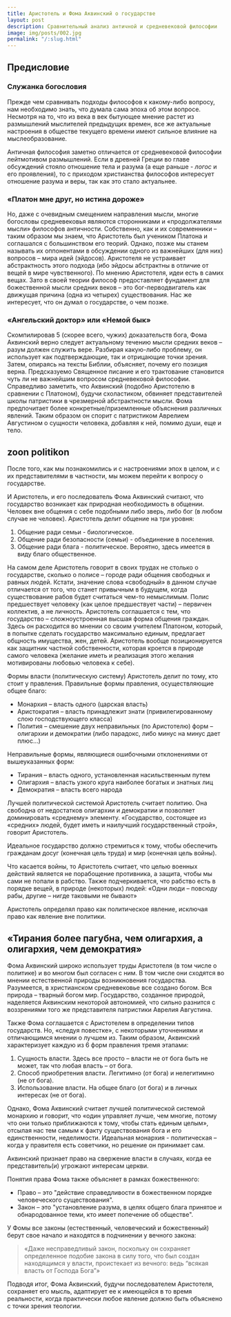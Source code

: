 ```yaml
---
title: Аристотель и Фома Аквинский о государстве
layout: post
description: Сравнительный анализ античной и средневековой философии
image: img/posts/002.jpg
permalink: "/:slug.html"
---
```


## Предисловие

### Служанка богословия

Прежде чем сравнивать подходы философов к какому-либо вопросу, нам необходимо знать, что думала сама эпоха об этом вопросе. Несмотря на то, что из века в век бытующее мнение растет из размышлений мыслителей предыдущих времен, все же актуальные настроения в обществе текущего времени имеют сильное влияние на мыслеобразование.

Античная философия заметно отличается от средневековой философии лейтмотивом размышлений. Если в древней Греции во главе обсуждений стояло отношение тела и разума (а еще раньше - *логос* и его проявления), то с приходом христианства философов интересует отношение разума и веры, так как это стало актуальнее.

### «Платон мне друг, но истина дороже»

Но, даже с очевидным смещением направления мысли, многие богословы средневековья являются сторонниками и «продолжателями мысли» философов античности. Собственно, как и их современники – таким образом мы знаем, что Аристотель был учеником Платона и соглашался с большинством его теорий. Однако, позже мы станем называть их оппонентами в обсуждении одного из важнейших (для них) вопросов – мира идей (эйдосов). Аристотеля не устраивает абстрактность этого подхода (ибо эйдосы абстрактны в отличие от вещей в мире чувственного). По мнению Аристотеля, идеи есть в самих вещах. Зато в своей теории философ предоставляет фундамент для божественной мысли средних веков – это бог-перводвигатель как движущая причина (одна из четырех) существования. Нас же интересует, что он думал о государстве, о чем позже.

### «Ангельский доктор» или «Немой бык»

Скомпилировав 5 (скорее всего, чужих) доказательств бога, Фома Аквинский верно следует актуальному течению мысли средних веков – разум должен служить вере. Разбирая какую-либо проблему, он использует как подтверждающие, так и отрицающие точки зрения. Затем, опираясь на тексты Библии, объясняет, почему его позиция верна. Предсказуемо Священное писание и его трактование становится чуть ли не важнейшим вопросом средневековой философии. Справедливо заметить, что Аквинский (подобно Аристотелю в сравнении с Платоном), будучи схоластиком, обвиняет представителей школы патристики в чрезмерной абстрактности мысли. Фома предпочитает более конкретные/приземленные объяснения различных явлений. Таким образом он спорит с патристиком Аврелием Августином о сущности человека, добавляя к ней, помимо души, еще и тело.



## zoon politikon

После того, как мы познакомились и с настроениями эпох в целом, и с их представителями в частности, мы можем перейти к вопросу о государстве.

И Аристотель, и его последователь Фома Аквинский считают, что государство возникает как природная необходимость в общении. Человек вне общения с себе подобными либо зверь, либо бог (в любом случае не человек). Аристотель делит общение на три уровня:

1. Общение ради семьи - биологическое.
1. Общение ради безопасности (семьи) - объединение в поселения.
1. Общение ради блага - политическое. Вероятно, здесь имеется в виду благо общественное.

На самом деле Аристотель говорит в своих трудах не столько о государстве, сколько о полисе – городе ради общения свободных и равных людей. Кстати, значение слова «свободный» в данном случае отличается от того, что станет привычным в будущем, когда существование рабов будет считаться чем-то немыслимым. Полис предшествует человеку (как целое предшествует части) – первичен коллектив, а не личность. Аристотель соглашается с тем, что государство – сложноустроенная высшая форма общения граждан. Здесь он расходится во мнении со своим учителем Платоном, который, в попытке сделать государство максимально единым, предлагает общность имущества, жен, детей. Аристотель вообще позиционируется как защитник частной собственности, которая кроется в природе самого человека (желание иметь и реализация этого желания мотивированы любовью человека к себе).

Формы власти (политическую систему) Аристотель делит по тому, кто стоит у правления. Правильные формы правления, осуществляющие общее благо:

- Монархия – власть одного (царская власть)
- Аристократия – власть принадлежит знати (привилегированному слою господствующего класса)
- Полития – смешение двух неправильных (по Аристотелю) форм – олигархии и демократии (либо парадокс, либо минус на минус дает плюс…)

Неправильные формы, являющиеся ошибочными отклонениями от вышеуказанных форм:

- Тирания – власть одного, установленная насильственным путем
- Олигархия – власть узкого круга наиболее богатых и знатных лиц
- Демократия – власть всего народа

Лучшей политической системой Аристотель считает политию. Она свободна от недостатков олигархии и демократии и позволяет доминировать «среднему» элементу. «Государство, состоящее из «средних» людей, будет иметь и наилучший государственный строй», говорит Аристотель.

Идеальное государство должно стремиться к тому, чтобы обеспечить гражданам досуг (конечная цель труда) и мир (конечная цель войны).

Что касается войны, то Аристотель считает, что целью военных действий является не порабощение противника, а защита, чтобы мы сами не попали в рабство. Также подчеркивается, что рабство есть в порядке вещей, в природе (некоторых) людей: «Одни люди – повсюду рабы, другие – нигде таковыми не бывают»

Аристотель определял право как политическое явление, исключая право как явление вне политики.


## «Тирания более пагубна, чем олигархия, а олигархия, чем демократия»

Фома Аквинский широко использует труды Аристотеля (в том числе о политике) и во многом был согласен с ним. В том числе они сходятся во мнении естественной природы возникновения государства. Разумеется, в христианском средневековье все создано богом. Вся природа – тварный богом мир. Государство, созданное природой, наделяется Аквинским некоторой автономией, что сильно разнится с воззрениями того же представителя патристики Аврелия Августина.

Также Фома соглашается с Аристотелем в определении типов государств. Но, «следуя повестке», с некоторыми уточнениями и отличающимся мнении о лучшем из. Таким образом, Аквинский характеризует каждую из 6 форм правления тремя этапами:

1. Сущность власти. Здесь все просто – власти не от бога быть не может, так что любая власть – от бога.
1. Способ приобретения власти. Легитимно (от бога) и нелегитимно (не от бога). 
1. Использование власти. На общее благо (от бога) и в личных интересах (не от бога).

Однако, Фома Аквинский считает лучшей политической системой монархию и говорит, что «один управляет лучше, чем многие, потому что они только приближаются к тому, чтобы стать единым целым», отсылая нас тем самым к факту существования бога и его единственности, неделимости. Идеальная монархия - политическая – когда у правителя есть советчики, но решение он принимает сам.

Аквинский признает право на свержение власти в случаях, когда ее представитель(и) угрожают интересам церкви.

Понятия права Фома также объясняет в рамках божественного:

- Право – это "действие справедливости в божественном порядке человеческого существования".
- Закон – это "установление разума, в целях общего блага принятое и обнародованное теми, кто имеет попечение об обществе".

У Фомы все законы (естественный, человеческий и божественный) берут свое начало и находятся в подчинении у вечного закона:
> «Даже несправедливый закон, поскольку он сохраняет определенное подобие закона в силу того, что был создан находящимся у власти, проистекает из вечного: ведь “всякая власть от Господа Бога”»

Подводя итог, Фома Аквинский, будучи последователем Аристотеля, сохраняет его мысль, адаптирует ее к имеющейся в то время реальности, когда практически любое явление должно быть объяснено с точки зрения теологии.
